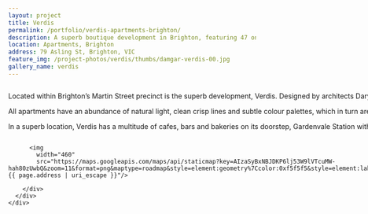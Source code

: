 ```yaml
---
layout: project
title: Verdis
permalink: /portfolio/verdis-apartments-brighton/
description: A superb boutique development in Brighton, featuring 47 one and two bedroom apartments, 7 offices and 1 restaurant space.
location: Apartments, Brighton
address: 79 Asling St, Brighton, VIC
feature_img: /project-photos/verdis/thumbs/damgar-verdis-00.jpg
gallery_name: verdis
---
```


<div class="row project-detail-content">
  <div class="small-11 medium-10 medium-offset-1 columns">
    <div class="row">
      <div class="large-6 columns">
        <div class="column">
          <p class="project-detail-lead">Located within Brighton’s Martin Street precinct is the superb development, Verdis. Designed by architects Daryl Pelchen, this exciting new development has a mixture of one and two bedroom apartments along with ground floor office and retail space. </p>
          <p>All apartments have an abundance of natural light, clean crisp lines and subtle colour palettes, which in turn are complemented with high quality fixtures and finishes.</p>
          <p>In a superb location, Verdis has a multitude of cafes, bars and bakeries on its doorstep, Gardenvale Station within 150 metres and Brighton Beach just a leisurely stroll away.</p>
        </div>
      </div>
      <div class="large-6 columns float-left">
        <div class="column">

          <img
            width="460"
            src="https://maps.googleapis.com/maps/api/staticmap?key=AIzaSyBxNBJDKP6lj53W9lVTcuMW-hah80zUwbQ&zoom=11&format=png&maptype=roadmap&style=element:geometry%7Ccolor:0xf5f5f5&style=element:labels.icon%7Cvisibility:off&style=element:labels.text.fill%7Ccolor:0x616161&style=element:labels.text.stroke%7Ccolor:0xf5f5f5&style=feature:administrative.land_parcel%7Cvisibility:off&style=feature:administrative.land_parcel%7Celement:labels.text.fill%7Ccolor:0xbdbdbd&style=feature:administrative.province%7Ccolor:0xffeb3b%7Cvisibility:off&style=feature:poi%7Cvisibility:off&style=feature:poi%7Celement:geometry%7Ccolor:0xeeeeee&style=feature:poi%7Celement:labels.text%7Cvisibility:off&style=feature:poi%7Celement:labels.text.fill%7Ccolor:0x757575&style=feature:poi.business%7Cvisibility:off&style=feature:poi.park%7Celement:geometry%7Ccolor:0xe5e5e5&style=feature:poi.park%7Celement:labels.text.fill%7Ccolor:0x9e9e9e&style=feature:road%7Celement:geometry%7Ccolor:0xffffff&style=feature:road%7Celement:labels%7Cvisibility:off&style=feature:road%7Celement:labels.icon%7Cvisibility:off&style=feature:road.arterial%7Cvisibility:off&style=feature:road.arterial%7Celement:labels.text.fill%7Ccolor:0x757575&style=feature:road.highway%7Celement:geometry%7Ccolor:0xdadada&style=feature:road.highway%7Celement:labels%7Cvisibility:off&style=feature:road.highway%7Celement:labels.text.fill%7Ccolor:0x616161&style=feature:road.local%7Cvisibility:off&style=feature:road.local%7Celement:labels.text.fill%7Ccolor:0x9e9e9e&style=feature:transit%7Cvisibility:off&style=feature:transit.line%7Celement:geometry%7Ccolor:0xe5e5e5&style=feature:transit.station%7Celement:geometry%7Ccolor:0xeeeeee&style=feature:water%7Celement:geometry%7Ccolor:0xc9c9c9&style=feature:water%7Celement:labels.text%7Cvisibility:off&style=feature:water%7Celement:labels.text.fill%7Ccolor:0x9e9e9e&size=460x460&markers=size:large%7Ccolor:0x757575%7Clabel:%7C79+{{ page.address | uri_escape }}"/>

        </div>
      </div>
    </div>
  </div>
</div>
